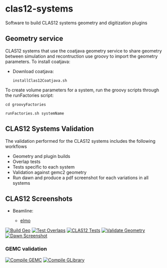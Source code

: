 # clas12-systems

Software to build CLAS12 systems geometry and digitization plugins

## Geometry service

CLAS12 systems that use the coatjava geometry service to share geometry between simulation and recontruction 
use groovy to import the geometry parameters. To install coatjava:

- Download coatjava:

  `installClas12Coatjava.sh`

To create volume parameters for a system, run the groovy scripts through the runFactories script:

  `cd groovyFactories` 
  
  `runFactories.sh systemName`


## CLAS12 Systems Validation

The validation performed for the CLAS12 systems includes the following workflows

- Geometry and plugin builds
- Overlap tests
- Tests specific to each system
- Validation against gemc2 geometry 
- Run dawn and produce a pdf screenshot for each variations in all systems


## CLAS12 Screenshots

- Beamline:

  - [elmo](screenshots/beamline/ELMO.pdf)




[![Build Geo](https://github.com/gemc/clas12-systems/actions/workflows/build.yml/badge.svg)](https://github.com/gemc/clas12-systems/actions/workflows/build.yml)
[![Test Overlaps](https://github.com/gemc/clas12-systems/actions/workflows/overlaps.yml/badge.svg)](https://github.com/gemc/clas12-systems/actions/workflows/overlaps.yml)
[![CLAS12 Tests](https://github.com/gemc/clas12-systems/actions/workflows/tests.yml/badge.svg)](https://github.com/gemc/clas12-systems/actions/workflows/tests.yml)
[![Validate Geometry](https://github.com/gemc/clas12-systems/actions/workflows/validate.yml/badge.svg)](https://github.com/gemc/clas12-systems/actions/workflows/validate.yml)
[![Dawn Screenshot](https://github.com/maureeungaro/clas12-systems/actions/workflows/dawn.yml/badge.svg)](https://github.com/maureeungaro/clas12-systems/actions/workflows/dawn.yml)

### GEMC validation

[![Compile GEMC](https://github.com/gemc/src/actions/workflows/build.yml/badge.svg)](https://github.com/gemc/src/actions/workflows/build.yml)
[![Compile GLibrary](https://github.com/gemc/glibrary/actions/workflows/build.yml/badge.svg)](https://github.com/gemc/glibrary/actions/workflows/build.yml)

